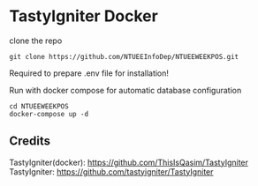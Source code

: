 # TastyIgniter Docker

clone the repo

    git clone https://github.com/NTUEEInfoDep/NTUEEWEEKPOS.git

Required to prepare .env file for installation!

Run with docker compose for automatic database configuration

    cd NTUEEWEEKPOS
    docker-compose up -d

## Credits

TastyIgniter(docker): https://github.com/ThisIsQasim/TastyIgniter
TastyIgniter: https://github.com/tastyigniter/TastyIgniter
